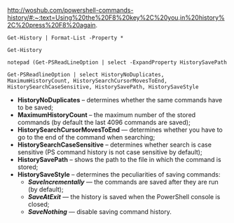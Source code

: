 http://woshub.com/powershell-commands-history/#:~:text=Using%20the%20F8%20key%2C%20you,in%20history%2C%20press%20F8%20again.


`Get-History | Format-List -Property *`

`Get-History`


`notepad (Get-PSReadLineOption | select -ExpandProperty HistorySavePath`

`Get-PSReadlineOption | select HistoryNoDuplicates, MaximumHistoryCount, HistorySearchCursorMovesToEnd, HistorySearchCaseSensitive, HistorySavePath, HistorySaveStyle`
-   **HistoryNoDuplicates** – determines whether the same commands have to be saved;
-   **MaximumHistoryCount** – the maximum number of the stored commands (by default the last 4096 commands are saved);
-   **HistorySearchCursorMovesToEnd** — determines whether you have to go to the end of the command when searching;
-   **HistorySearchCaseSensitive** – determines whether search is case sensitive (PS command history is not case sensitive by default);
-   **HistorySavePath** – shows the path to the file in which the command is stored;
-   **HistorySaveStyle** – determines the peculiarities of saving commands:
    -   _**SaveIncrementally**_ — the commands are saved after they are run (by default);
    -   _**SaveAtExit** —_ the history is saved when the PowerShell console is closed;
    -   _**SaveNothing**_ — disable saving command history.
